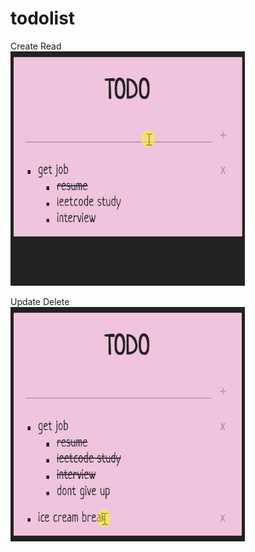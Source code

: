 # todolist

Create Read <br>
<img src="create_read.gif" width="375" height="375"/>

Update Delete <br>
<img src="update_delete_.gif" width="375" height="375"/>



